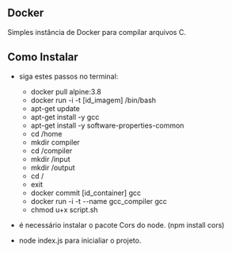 ## Docker ##
Simples instância de Docker para compilar arquivos C.

## Como Instalar ##

* siga estes passos no terminal: 
    - docker pull alpine:3.8
    - docker run -i -t [id_imagem] /bin/bash
    - apt-get update
    - apt-get install -y gcc
    - apt-get install -y software-properties-common
    - cd /home
    - mkdir compiler
    - cd /compiler
    - mkdir /input
    - mkdir /output
    - cd /
    - exit
    - docker commit [id_container] gcc
    - docker run -i -t --name gcc_compiler  gcc 
    - chmod u+x script.sh
    
    <!-- ver todas os containers: docker ps -a -->
    <!-- Deletar todas os containers do docker:  docker rm $(docker ps -aq) -->
    <!-- Listar imagens docker images -->
    <!-- deletar images docker rmi ID_ou_nome_da_imagem -->

* é necessário instalar o pacote Cors do node. (npm install cors)
* node index.js para inicialiar o projeto.